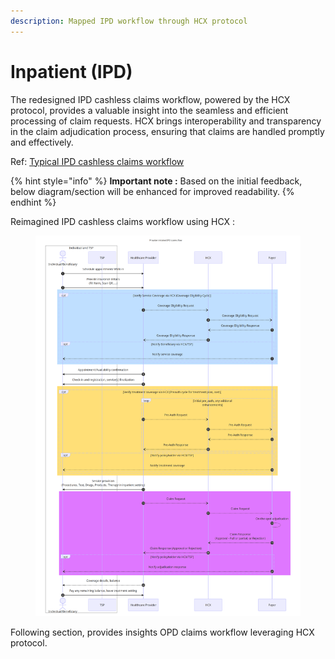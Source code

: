 ```yaml
---
description: Mapped IPD workflow through HCX protocol
---
```


# Inpatient (IPD)

The redesigned IPD cashless claims workflow, powered by the HCX protocol, provides a valuable insight into the seamless and efficient processing of claim requests. HCX brings interoperability and transparency in the claim adjudication process, ensuring that claims are handled promptly and effectively.

Ref: [Typical IPD cashless claims workflow](../typical-workflows/inpatient-ipd.md)



{% hint style="info" %}
**Important note :** Based on the initial feedback, below diagram/section will be enhanced for improved readability.
{% endhint %}

Reimagined IPD cashless claims workflow using HCX :&#x20;

<figure><img src="../../../.gitbook/assets/IPD cashless using HCX.png" alt=""><figcaption></figcaption></figure>

Following section, provides insights OPD claims workflow leveraging HCX protocol.
